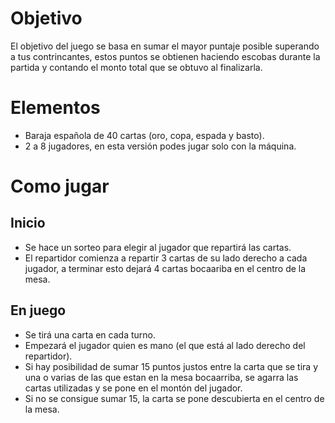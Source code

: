# Objetivo
El objetivo del juego se basa en sumar el mayor puntaje posible superando a tus contrincantes, estos puntos
se obtienen haciendo escobas durante la partida y contando el monto total que se obtuvo al finalizarla.

# Elementos 

+ Baraja española de 40 cartas (oro, copa, espada y basto).
+ 2 a 8 jugadores, en esta versión podes jugar solo con la máquina.

# Como jugar
## Inicio
+ Se hace un sorteo para elegir al jugador que repartirá las cartas.
+ El repartidor comienza a repartir 3 cartas de su lado derecho a cada jugador, a terminar esto dejará 4 cartas bocaariba en el centro de la mesa.
## En juego
+ Se tirá una carta en cada turno.
+ Empezará el jugador quien es mano (el que está al lado derecho del repartidor).
+ Si hay posibilidad de sumar 15 puntos justos entre la carta que se tira y una o varias de las que estan en la mesa bocaarriba, se agarra las cartas utilizadas y se pone en el montón del jugador.
+ Si no se consigue sumar 15, la carta se pone descubierta en el centro de la mesa.
